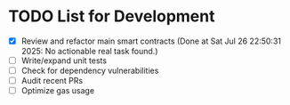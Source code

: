 # TODO List for Development

- [x] Review and refactor main smart contracts  (Done at Sat Jul 26 22:50:31 2025: No actionable real task found.)
- [ ] Write/expand unit tests
- [ ] Check for dependency vulnerabilities
- [ ] Audit recent PRs
- [ ] Optimize gas usage